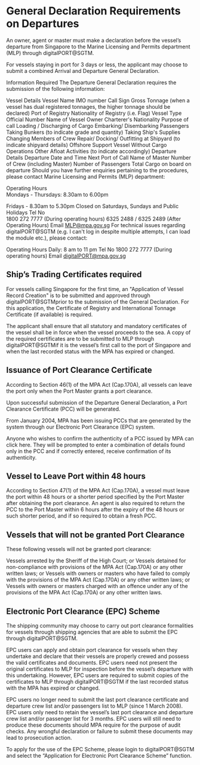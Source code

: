 # General Declaration Requirements on Departures
An owner, agent or master must make a declaration before the vessel’s departure from Singapore to the Marine Licensing and Permits department (MLP) through digitalPORT@SGTM.

For vessels staying in port for 3 days or less, the applicant may choose to submit a combined Arrival and Departure General Declaration.

Information Required
The Departure General Declaration requires the submission of the following information: 

Vessel Details
Vessel Name
IMO number
Call Sign
Gross Tonnage (when a vessel has dual registered tonnages, the higher tonnage should be declared)
Port of Registry
Nationality of Registry (i.e. Flag)
Vessel Type
Official Number
Name of Vessel Owner
Charterer's Nationality
Purpose of call
Loading / Discharging of Cargo 
Embarking/ Disembarking Passengers
Taking Bunkers (to indicate grade and quantity)
Taking Ship's Supplies
Changing Members of Crew
Repair/ Docking/ Outfitting at Shipyard (to indicate shipyard details)
Offshore Support Vessel Without Cargo Operations
Other Afloat Activities (to indicate accordingly)
Departure Details
Departure Date and Time
Next Port of Call
Name of Master
Number of Crew (including Master)
Number of Passengers
Total Cargo on board on departure
Should you have further enquiries pertaining to the procedures, please contact Marine Licensing and Permits (MLP) department:

Operating Hours    	
Mondays - Thursdays: 8.30am to 6.00pm

Fridays - 8.30am to 5.30pm
Closed on Saturdays, Sundays and Public Holidays
Tel No	
1800 272 7777 (During operating hours)
6325 2488 / 6325 2489 (After Operating Hours)
Email	MLP@mpa.gov.sg
For technical issues regarding digitalPORT@SGTM (e.g. I can't log in despite multiple attempts, I can load the module etc.), please contact:

Operating Hours 	Daily: 8 am to 11 pm
Tel No	1800 272 7777 (During operating hours)
Email	digitalPORT@mpa.gov.sg

## Ship’s Trading Certificates required
For vessels calling Singapore for the first time, an "Application of Vessel Record Creation" is to be submitted and approved through digitalPORT@SGTMprior to the submission of the General Declaration. For this application, the Certificate of Registry and International Tonnage Certificate (if available) is required.

The applicant shall ensure that all statutory and mandatory certificates of the vessel shall be in force when the vessel proceeds to the sea. A copy of the required certificates are to be submitted to MLP through digitalPORT@SGTMif it is the vessel’s first call to the port of Singapore and when the last recorded status with the MPA has expired or changed.

## Issuance of Port Clearance Certificate
According to Section 46(1) of the MPA Act (Cap.170A), all vessels can leave the port only when the Port Master grants a port clearance.

Upon successful submission of the Departure General Declaration, a Port Clearance Certificate (PCC) will be generated.

From January 2004, MPA has been issuing PCCs that are generated by the system through our Electronic Port Clearance (EPC) system. 

Anyone who wishes to confirm the authenticity of a PCC issued by MPA can click here. They will be prompted to enter a combination of details found only in the PCC and if correctly entered, receive confirmation of its authenticity.

## Vessel to Leave Port within 48 hours
According to Section 47(1) of the MPA Act (Cap.170A), a vessel must leave the port within 48 hours or a shorter period specified by the Port Master after obtaining the port clearance. An agent is also required to return the PCC to the Port Master within 6 hours after the expiry of the 48 hours or such shorter period, and if so required to obtain a fresh PCC.

## Vessels that will not be granted Port Clearance
These following vessels will not be granted port clearance:

 

Vessels arrested by the Sheriff of the High Court; or
Vessels detained for non-compliance with provisions of the MPA Act (Cap.170A) or any other written laws; or
Vessels with owners or masters who have failed to comply with the provisions of the MPA Act (Cap.170A) or any other written laws; or
Vessels with owners or masters charged with an offence under any of the provisions of the MPA Act (Cap.170A) or any other written laws.

## Electronic Port Clearance (EPC) Scheme
The shipping community may choose to carry out port clearance formalities for vessels through shipping agencies that are able to submit the EPC through digitalPORT@SGTM.

EPC users can apply and obtain port clearance for vessels when they undertake and declare that their vessels are properly crewed and possess the valid certificates and documents. EPC users need not present the original certificates to MLP for inspection before the vessel’s departure with this undertaking. However, EPC users are required to submit copies of the certificates to MLP through digitalPORT@SGTM if the last recorded status with the MPA has expired or changed.

EPC users no longer need to submit the last port clearance certificate and departure crew list and/or passengers list to MLP (since 1 March 2008). EPC users only need to retain the vessel’s last port clearance and departure crew list and/or passenger list for 3 months. EPC users will still need to produce these documents should MPA require for the purpose of audit checks. Any wrongful declaration or failure to submit these documents may lead to prosecution action.

To apply for the use of the EPC Scheme, please login to digitalPORT@SGTM and select the “Application for Electronic Port Clearance Scheme” function.
